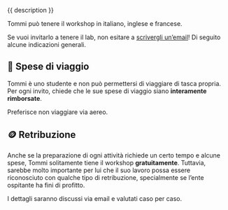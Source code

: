 {{ description }}

Tommi può tenere il workshop in italiano, inglese e francese.

Se vuoi invitarlo a tenere il lab, non esitare a [scrivergli
un’email](mailto:lost.in@tommi.space)! Di seguito alcune indicazioni generali.

## 🚅 Spese di viaggio

Tommi è uno studente e non può permettersi di viaggiare di tasca propria. Per
ogni invito, chiede che le sue spese di viaggio siano **interamente
rimborsate**.

Preferisce non viaggiare via aereo.

## 🪙 Retribuzione

Anche se la preparazione di ogni attività richiede un certo tempo e alcune
spese, Tommi solitamente tiene il workshop **gratuitamente**. Tuttavia, sarebbe
molto importante per lui che il suo lavoro possa essere riconosciuto con qualche
tipo di retribuzione, specialmente se l’ente ospitante ha fini di profitto.

I dettagli saranno discussi via email e valutati caso per caso.
